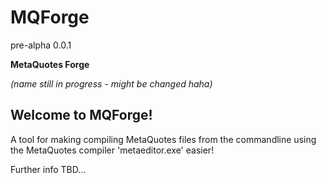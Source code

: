 # MQForge
pre-alpha 0.0.1

**MetaQuotes Forge**

*(name still in progress - might be changed haha)*

## Welcome to MQForge!
A tool for making compiling MetaQuotes files from the commandline using the MetaQuotes compiler 'metaeditor.exe' easier!

Further info TBD...

